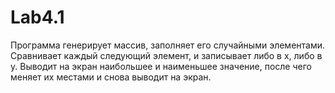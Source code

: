 # Lab4.1
Программа генерирует массив, заполняет его случайными элементами.
Сравнивает каждый следующий элемент, и записывает либо в x, либо в у.
Выводит на экран наибольшее и наименьшее значение, после чего меняет их местами и снова выводит на экран.

